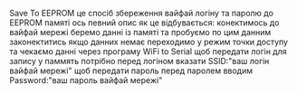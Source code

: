 Save To EEPROM
це спосіб збереження вайфай логіну та паролю до EEPROM памяті
ось певний опис як це відбувається:
конектимось до вайфай мережі беремо данні із памяті та пробуємо по цим данним законектитись
якщо данних немає переходимо у режим точки доступу та чекаємо данні через програму WiFi to Serial
щоб передати логін для запису у паммять потрібно перед логіном вказати SSID:"ваш логін вайфай мережі"
щоб передати пароль перед паролем вводим Password:"ваш пароль вайфай мережі"
